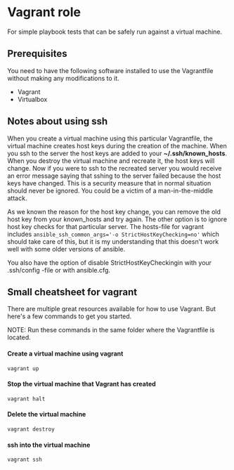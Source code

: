 # Vagrant role
For simple playbook tests that can be safely run against a virtual machine.

## Prerequisites
You need to have the following software installed to use the Vagrantfile without making any modifications to it.
- Vagrant
- Virtualbox

## Notes about using ssh
When you create a virtual machine using this particular Vagrantfile, the virtual machine creates host keys during the creation of the machine. When you ssh to the server the host keys are added to your **~/.ssh/known_hosts**. When you destroy the virtual machine and recreate it, the host keys will change. Now if you were to ssh to the recreated server you would receive an error message saying that sshing to the server failed because the host keys have changed. This is a security measure that in normal situation should never be ignored. You could be a victim of a man-in-the-middle attack.

As we known the reason for the host key change, you can remove the old host key from your known_hosts and try again. The other option is to ignore host key checks for that particular server. The hosts-file for vagrant includes
`ansible_ssh_common_args='-o StrictHostKeyChecking=no'` which should take care of this, but it is my understanding that this doesn't work well with some older versions of ansible.

You also have the option of disable StrictHostKeyCheckingin with your .ssh/config -file or with ansible.cfg.

## Small cheatsheet for vagrant
There are multiple great resources available for how to use Vagrant. But here's a few commands to get you started.

NOTE: Run these commands in the same folder where the Vagrantfile is located.
#### Create a virtual machine using vagrant
```vagrant up```

#### Stop the virtual machine that Vagrant has created
```vagrant halt```

#### Delete the virtual machine
```vagrant destroy```

#### ssh into the virtual machine
```vagrant ssh```
